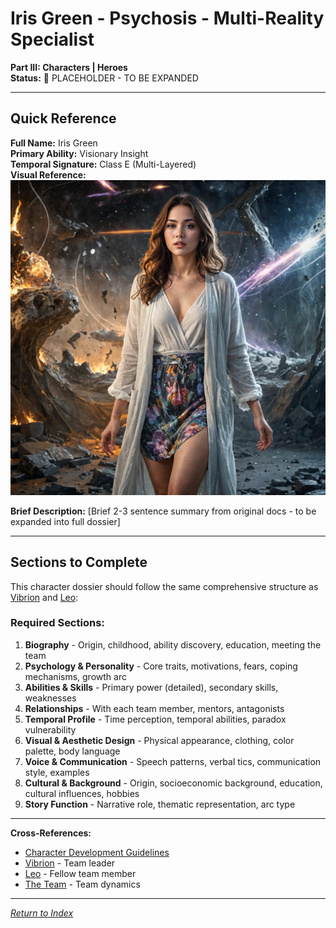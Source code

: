 # Iris Green - Psychosis - Multi-Reality Specialist

**Part III: Characters | Heroes**  
**Status:** 📝 PLACEHOLDER - TO BE EXPANDED

---

## Quick Reference

**Full Name:** Iris Green  
**Primary Ability:** Visionary Insight  
**Temporal Signature:** Class E (Multi-Layered)  
**Visual Reference:** ![Iris Green](../../../assets/character_portraits/Iris_Green.jpg)

**Brief Description:**
[Brief 2-3 sentence summary from original docs - to be expanded into full dossier]

---

## Sections to Complete

This character dossier should follow the same comprehensive structure as [Vibrion](Vibrion.md) and [Leo](Leo.md):

### Required Sections:
1. **Biography** - Origin, childhood, ability discovery, education, meeting the team
2. **Psychology & Personality** - Core traits, motivations, fears, coping mechanisms, growth arc
3. **Abilities & Skills** - Primary power (detailed), secondary skills, weaknesses
4. **Relationships** - With each team member, mentors, antagonists
5. **Temporal Profile** - Time perception, temporal abilities, paradox vulnerability
6. **Visual & Aesthetic Design** - Physical appearance, clothing, color palette, body language
7. **Voice & Communication** - Speech patterns, verbal tics, communication style, examples
8. **Cultural & Background** - Origin, socioeconomic background, education, cultural influences, hobbies
9. **Story Function** - Narrative role, thematic representation, arc type

---

**Cross-References:**
- [Character Development Guidelines](../../../.cursor/rules/character-development.mdc)
- [Vibrion](Vibrion.md) - Team leader
- [Leo](Leo.md) - Fellow team member
- [The Team](../../05_Factions/TheTeam.md) - Team dynamics

---

*[Return to Index](../../00_INDEX.md)*
